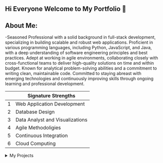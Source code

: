 ## Hi Everyone Welcome to My Portfolio 👋

## About Me:

-Seasoned Professional with a solid background in full-stack development, specializing in building scalable and robust web
applications. Proficient in various programming languages, including Python, JavaScript, and Java, with a deep understanding of
software engineering principles and best practices. Adept at working in agile environments, collaborating closely with cross-functional
teams to deliver high-quality solutions on time and within budget. Known for analytical problem-solving abilities and a commitment
to writing clean, maintainable code. Committed to staying abreast with emerging technologies and continuously improving skills
through ongoing learning and professional development.


|  | Signature Strengths |
|-----:|-----------|
|     1| Web Application Development|
|     2| Database Design    |
|     3| Data Analyst and Visualizations |
|     4| Agile Methodoligies|
|     5| Continuous Integration |
|     6| Cloud Computing|

<details>
<summary>My Projects</summary>

| No | Projects |
|-----:|-----------|
|     1| Tic Tac Toe|
|     2| NinerSports Web Application    |
|     3| Clockin-ClockOut Application       |

</details>
